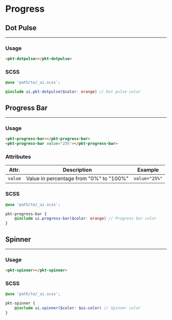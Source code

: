 # Progress

## Dot Pulse
---
<pkt-dotpulse></pkt-dotpulse>

### Usage

```html
<pkt-dotpulse></pkt-dotpulse>
```

### SCSS
```scss
@use 'path/to/_ui.scss';

@include ui.pkt-dotpulse($color: orange) // Dot pulse color
```

## Progress Bar
---
<pkt-progress-bar style="margin-top: 2rem;"></pkt-progress-bar>
<pkt-progress-bar class="a1" value="25%" style="margin-top: 2rem;"></pkt-progress-bar>

### Usage
```html
<pkt-progress-bar></pkt-progress-bar>
<pkt-progress-bar value="25%"></pkt-progress-bar>
```

### Attributes
|Attr.|Description|Example|
|---|---|---|
|`value`|Value in percentage from "0%" to "100%"|`value="25%"`|


### SCSS

```scss
@use 'path/to/_ui.scss';

pkt-progress-bar {
    @include ui.progress-bar($color: orange) // Progress bar color
}
```

## Spinner
---
<div>
    <pkt-spinner></pkt-spinner>
</div>

### Usage
```html
<pkt-spinner></pkt-spinner>
```

### SCSS
```scss
@use 'path/to/_ui.scss';

pkt-spinner {
    @include ui.spinner($color: $ui-color) // Spinner color
}
```
